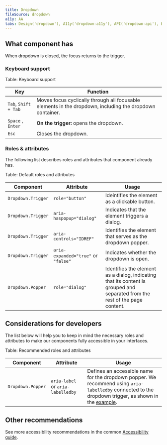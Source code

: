 ```yaml
---
title: Dropdown
fileSource: dropdown
a11y: AA
tabs: Design('dropdown'), A11y('dropdown-a11y'), API('dropdown-api'), Example('dropdown-code'), Changelog('dropdown-changelog')
---
```


## What component has

When dropdown is closed, the focus returns to the trigger.

### Keyboard support

Table: Keyboard support

| Key              | Function                                       |
| ---------------- | ---------------------------------------------- |
| `Tab`, <nobr>`Shift + Tab`</nobr> | Moves focus cyclically through all focusable elements in the dropdown, including the dropdown container.     |
| `Space` , `Enter` | **On the trigger:** opens the dropdown.      |
| `Esc` | Closes the dropdown.                           |

<!-- See detailed information for the controlling dropdown with the keyboard in the [Keyboard control guide](/core-principles/a11y/a11y-keyboard#keyboard-support-for-popper). -->

### Roles & attributes

The following list describes roles and attributes that component already has.

Table: Default roles and attributes

| Component            | Attribute                  | Usage                                                                     |
| -------------------- | -------------------------- | ------------------------------------------------------------------------- |
| `Dropdown.Trigger`   | `role="button"`            | Ideintifies the element as a clickable button. |
| `Dropdown.Trigger`   | `aria-haspopup="dialog"`   | Indicates that the element triggers a dialog. |
| `Dropdown.Trigger`   | `aria-controls="IDREF"`    | Identifies the element that serves as the dropdown popper. |
| `Dropdown.Trigger`   | `aria-expanded="true"` or `"false"` | Indicates whether the dropdown is open. |
| `Dropdown.Popper`    | `role="dialog"`            | Identifies the element as a dialog, indicating that its content is grouped and separated from the rest of the page content. |

## Considerations for developers

The list below will help you to keep in mind the necessary roles and attributes to make our components fully accessible in your interfaces.

Table: Recommended roles and attributes

| Component            | Attribute                  | Usage                                                                  |
| -------------------- | -------------------------- | ---------------------------------------------------------------------- |
| `Dropdown.Popper`    | `aria-label` or `aria-labelledby` | Defines an accessible name for the dropdown popper. We recommend using `aria-labelledby` connected to the dropdown trigger, as shown in the [example](./dropdown-code#basic-usage). |

## Other recommendations

See more accessibility recommendations in the common [Accessibility guide](/core-principles/a11y/a11y).